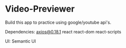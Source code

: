 # Video-Previewer
Build this app to practice using google/youtube api's.

Dependencies:
axios@0.18.1
react
react-dom
react-scripts

UI: Semantic UI
